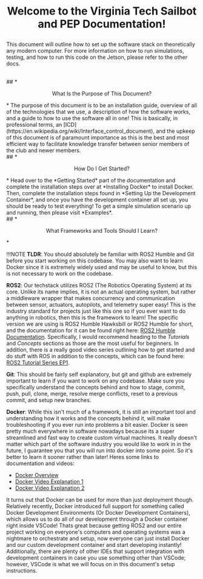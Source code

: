 # <p style="text-align: center;"> Welcome to the Virginia Tech Sailbot and PEP Documentation!</p>
This document will outline how to set up the software stack on theoretically any modern computer.
For more information on how to run simulations, testing, and how to run this code on the Jetson, please refer to the other docs.

<br>
## *<p style="text-align: center;"> What Is the Purpose of This Document? </p>*
The purpose of this document is to be an installation guide, overview of all of the technologies that we use, a description of how the software works, and a guide to how to use the software all in one! This is basically, in professional terms, an [ICD](https://en.wikipedia.org/wiki/Interface_control_document), and the upkeep of this document is of paramount importance as this is the best and most efficient way to facilitate knowledge transfer between senior members of the club and newer members.

<br>
## *<p style="text-align: center;"> How Do I Get Started? </p>*
Head over to the *Getting Started* part of the documentation and complete the installation steps over at *Installing Docker* to install Docker. Then, complete the installation steps found in *Setting Up the Development Container*, and once you have the development container all set up, you should be ready to test everything! To get a simple simulation scenario up and running, then please visit *Examples*. 

<br>
## *<p style="text-align: center;"> What Frameworks and Tools Should I Learn? </p>*

!!!NOTE
	**TLDR**: You should absolutely be familiar with ROS2 Humble and Git before you start working on this codebase. You may also want to learn Docker since it is extremely widely used and may be useful to know, but this is not necessary to work on the codebase.


**ROS2**: Our techstack utilizes ROS2 (The Robotics Operating System) at its core. Unlike its name implies, it is not an actual operating system, but rather a middleware wrapper that makes concurrency and communication between sensor, actuators, autopilots, and telemetry super easy! This is the industry standard for projects just like this one so if you ever want to do anything in robotics, then this is the framework to learn! The specific version we are using is ROS2 Humble Hawksbill or ROS2 Humble for short, and the documentation for it can be found right here: [ROS2 Humble Documentation](https://docs.ros.org/en/humble/index.html). Specifically, I would recommend heading to the *Tutorials* and *Concepts* sections as those are the most useful for beginners. In addition, there is a really good video series outlining how to get started and do stuff with ROS in addition to the concepts, which can be found here: [ROS2 Tutorial Series EP1](https://www.youtube.com/watch?v=0aPbWsyENA8).

**Git**: This should be fairly self explanatory, but git and github are extremely important to learn if you want to work on any codebase. Make sure you specifically understand the concepts behind and how to stage, commit, push, pull, clone, merge, resolve merge conflicts, reset to a previous commit, and setup new branches. 


**Docker**: While this isn't much of a framework, it is still an important tool and understanding how it works and the concepts behind it, will make troubleshooting if you ever run into problems a bit easier. Docker is seen pretty much everywhere in software nowadays because its a super streamlined and fast way to create custom virtual machines. It really doesn't matter which part of the software industry you would like to work in in the future, I guarantee you that you will run into docker into some point. So it's better to learn it sooner rather than later! Heres some links to documentation and videos:  
- [Docker Overview](https://docs.docker.com/guides/docker-overview/)  
- [Docker Video Explanation 1](https://www.youtube.com/watch?v=0Rq1aw8ppMk&t=216s)  
- [Docker Video Explanation 2](https://www.youtube.com/watch?v=WoZobj2Ruj0&t=313s)   

It turns out that Docker can be used for more than just deployment though. Relatively recently, Docker introduced full support for something called Docker Development Environments (Or Docker Development Containers), which allows us to do all of our development through a Docker container right inside VSCode! Thats great because getting ROS2 and our entire project working on everyone's computers and operating systems was a nightmare to orchestrate and setup, now everyone can just install Docker and our custom development container and start developing instantly! Additionally, there are plenty of other IDEs that support integration with development containers in case you use something other than VSCode; however, VSCode is what we will focus on in this document's setup instructions.
